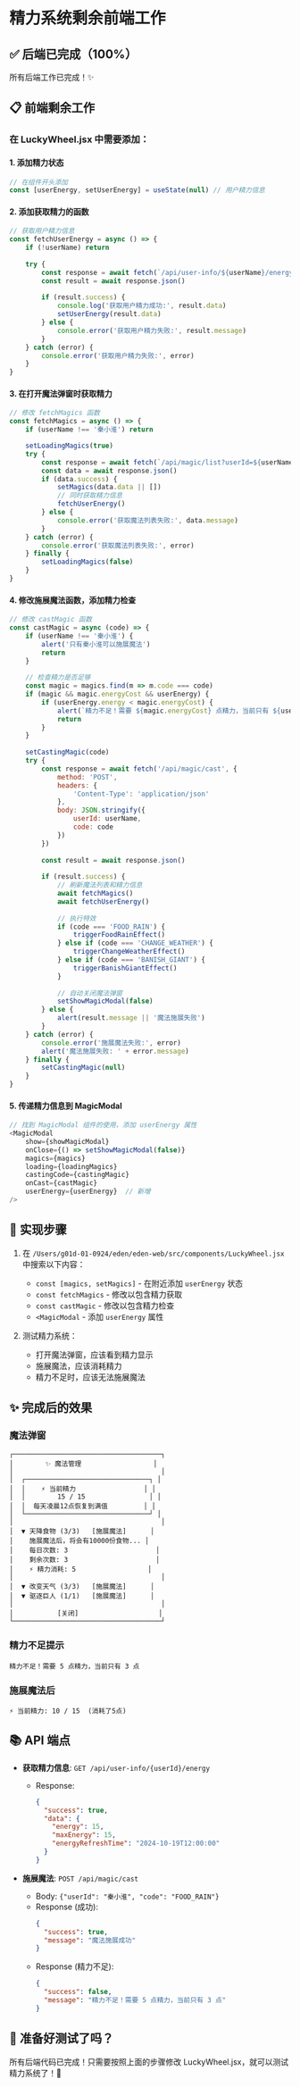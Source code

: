 # 精力系统剩余前端工作

## ✅ 后端已完成（100%）
所有后端工作已完成！✨

## 📋 前端剩余工作

### 在 LuckyWheel.jsx 中需要添加：

#### 1. 添加精力状态
```javascript
// 在组件开头添加
const [userEnergy, setUserEnergy] = useState(null) // 用户精力信息
```

#### 2. 添加获取精力的函数
```javascript
// 获取用户精力信息
const fetchUserEnergy = async () => {
    if (!userName) return
    
    try {
        const response = await fetch(`/api/user-info/${userName}/energy`)
        const result = await response.json()
        
        if (result.success) {
            console.log('获取用户精力成功:', result.data)
            setUserEnergy(result.data)
        } else {
            console.error('获取用户精力失败:', result.message)
        }
    } catch (error) {
        console.error('获取用户精力失败:', error)
    }
}
```

#### 3. 在打开魔法弹窗时获取精力
```javascript
// 修改 fetchMagics 函数
const fetchMagics = async () => {
    if (userName !== '秦小淮') return

    setLoadingMagics(true)
    try {
        const response = await fetch(`/api/magic/list?userId=${userName}`)
        const data = await response.json()
        if (data.success) {
            setMagics(data.data || [])
            // 同时获取精力信息
            fetchUserEnergy()
        } else {
            console.error('获取魔法列表失败:', data.message)
        }
    } catch (error) {
        console.error('获取魔法列表失败:', error)
    } finally {
        setLoadingMagics(false)
    }
}
```

#### 4. 修改施展魔法函数，添加精力检查
```javascript
// 修改 castMagic 函数
const castMagic = async (code) => {
    if (userName !== '秦小淮') {
        alert('只有秦小淮可以施展魔法')
        return
    }
    
    // 检查精力是否足够
    const magic = magics.find(m => m.code === code)
    if (magic && magic.energyCost && userEnergy) {
        if (userEnergy.energy < magic.energyCost) {
            alert(`精力不足！需要 ${magic.energyCost} 点精力，当前只有 ${userEnergy.energy} 点`)
            return
        }
    }
    
    setCastingMagic(code)
    try {
        const response = await fetch('/api/magic/cast', {
            method: 'POST',
            headers: {
                'Content-Type': 'application/json'
            },
            body: JSON.stringify({
                userId: userName,
                code: code
            })
        })
        
        const result = await response.json()
        
        if (result.success) {
            // 刷新魔法列表和精力信息
            await fetchMagics()
            await fetchUserEnergy()
            
            // 执行特效
            if (code === 'FOOD_RAIN') {
                triggerFoodRainEffect()
            } else if (code === 'CHANGE_WEATHER') {
                triggerChangeWeatherEffect()
            } else if (code === 'BANISH_GIANT') {
                triggerBanishGiantEffect()
            }
            
            // 自动关闭魔法弹窗
            setShowMagicModal(false)
        } else {
            alert(result.message || '魔法施展失败')
        }
    } catch (error) {
        console.error('施展魔法失败:', error)
        alert('魔法施展失败: ' + error.message)
    } finally {
        setCastingMagic(null)
    }
}
```

#### 5. 传递精力信息到 MagicModal
```javascript
// 找到 MagicModal 组件的使用，添加 userEnergy 属性
<MagicModal
    show={showMagicModal}
    onClose={() => setShowMagicModal(false)}
    magics={magics}
    loading={loadingMagics}
    castingCode={castingMagic}
    onCast={castMagic}
    userEnergy={userEnergy}  // 新增
/>
```

## 🎯 实现步骤

1. 在 `/Users/g01d-01-0924/eden/eden-web/src/components/LuckyWheel.jsx` 中搜索以下内容：
   - `const [magics, setMagics]` - 在附近添加 `userEnergy` 状态
   - `const fetchMagics` - 修改以包含精力获取
   - `const castMagic` - 修改以包含精力检查
   - `<MagicModal` - 添加 `userEnergy` 属性

2. 测试精力系统：
   - 打开魔法弹窗，应该看到精力显示
   - 施展魔法，应该消耗精力
   - 精力不足时，应该无法施展魔法

## ✨ 完成后的效果

### 魔法弹窗
```
┌─────────────────────────────────────┐
│        ✨ 魔法管理                  │
│                                     │
│  ┌───────────────────────────────┐ │
│  │    ⚡ 当前精力                 │ │
│  │        15 / 15                │ │
│  │  每天凌晨12点恢复到满值         │ │
│  └───────────────────────────────┘ │
│                                     │
│  ▼ 天降食物 (3/3)   [施展魔法]      │
│    施展魔法后，将会有10000份食物... │
│    每日次数: 3                      │
│    剩余次数: 3                      │
│    ⚡ 精力消耗: 5                  │
│                                     │
│  ▼ 改变天气 (3/3)   [施展魔法]      │
│  ▼ 驱逐巨人 (1/1)   [施展魔法]      │
│                                     │
│           [关闭]                    │
└─────────────────────────────────────┘
```

### 精力不足提示
```
精力不足！需要 5 点精力，当前只有 3 点
```

### 施展魔法后
```
⚡ 当前精力: 10 / 15  (消耗了5点)
```

## 📚 API 端点

- **获取精力信息**: `GET /api/user-info/{userId}/energy`
  - Response: 
    ```json
    {
      "success": true,
      "data": {
        "energy": 15,
        "maxEnergy": 15,
        "energyRefreshTime": "2024-10-19T12:00:00"
      }
    }
    ```

- **施展魔法**: `POST /api/magic/cast`
  - Body: `{"userId": "秦小淮", "code": "FOOD_RAIN"}`
  - Response (成功):
    ```json
    {
      "success": true,
      "message": "魔法施展成功"
    }
    ```
  - Response (精力不足):
    ```json
    {
      "success": false,
      "message": "精力不足！需要 5 点精力，当前只有 3 点"
    }
    ```

## 🚀 准备好测试了吗？

所有后端代码已完成！只需要按照上面的步骤修改 LuckyWheel.jsx，就可以测试精力系统了！🎉

